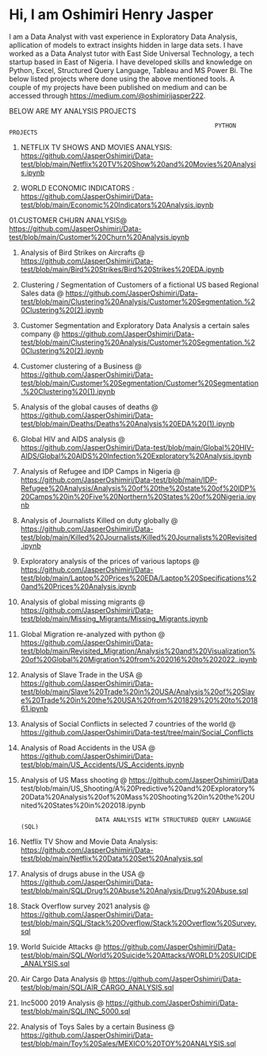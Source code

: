 # Hi, I am Oshimiri Henry Jasper

I am a Data Analyst with vast experience in Exploratory Data Analysis, apllication of models to extract insights hidden in large data sets. I have worked as a Data Analyst tutor with East Side Universal Technology, a tech startup based in East of Nigeria. I have developed skills and knowledge on Python, Excel, Structured Query Language, Tableau and MS Power Bi. The below listed projects where done using the above mentioned tools. A couple of my projects have been published on medium and can be accessed through https://medium.com/@oshimirijasper222.

  BELOW ARE MY ANALYSIS PROJECTS

  
                                                              
                                                              
                                                              PYTHON PROJECTS
                                                              
01. NETFLIX TV SHOWS AND MOVIES ANALYSIS: https://github.com/JasperOshimiri/Data-test/blob/main/Netflix%20TV%20Show%20and%20Movies%20Analysis.ipynb
                                                              

01. WORLD ECONOMIC INDICATORS : https://github.com/JasperOshimiri/Data-test/blob/main/Economic%20Indicators%20Analysis.ipynb

                                                              
01.CUSTOMER CHURN ANALYSIS@ https://github.com/JasperOshimiri/Data-test/blob/main/Customer%20Churn%20Analysis.ipynb
                                                              
1. Analysis of Bird Strikes on Aircrafts @ https://github.com/JasperOshimiri/Data-test/blob/main/Bird%20Strikes/Bird%20Strikes%20EDA.ipynb



3. Clustering / Segmentation of Customers of a fictional US based Regional Sales data @ https://github.com/JasperOshimiri/Data-test/blob/main/Clustering%20Analysis/Customer%20Segmentation.%20Clustering%20(2).ipynb



4. Customer Segmentation and Exploratory Data Analysis a certain sales company @ https://github.com/JasperOshimiri/Data-test/blob/main/Clustering%20Analysis/Customer%20Segmentation.%20Clustering%20(2).ipynb



5. Customer clustering of a Business @ https://github.com/JasperOshimiri/Data-test/blob/main/Customer%20Segmentation/Customer%20Segmentation.%20Clustering%20(1).ipynb



6. Analysis of the global causes of deaths @ https://github.com/JasperOshimiri/Data-test/blob/main/Deaths/Deaths%20Analysis%20EDA%20(1).ipynb



7. Global HIV and AIDS analysis @ https://github.com/JasperOshimiri/Data-test/blob/main/Global%20HIV-AIDS/Global%20AIDS%20Infection%20Exploratory%20Analysis.ipynb



8. Analysis of Refugee and IDP Camps in Nigeria @ https://github.com/JasperOshimiri/Data-test/blob/main/IDP-Refugee%20Analysis/Analysis%20of%20the%20state%20of%20IDP%20Camps%20in%20Five%20Northern%20States%20of%20Nigeria.ipynb



9. Analysis of Journalists Killed on duty globally @ https://github.com/JasperOshimiri/Data-test/blob/main/Killed%20Journalists/Killed%20Journalists%20Revisited.ipynb



10. Exploratory analysis of the prices of various laptops @ https://github.com/JasperOshimiri/Data-test/blob/main/Laptop%20Prices%20EDA/Laptop%20Specifications%20and%20Prices%20Analysis.ipynb



11. Analysis of global missing migrants @ https://github.com/JasperOshimiri/Data-test/blob/main/Missing_Migrants/Missing_Migrants.ipynb



12. Global Migration re-analyzed with python @ https://github.com/JasperOshimiri/Data-test/blob/main/Revisited_Migration/Analysis%20and%20Visualization%20of%20Global%20Migration%20from%202016%20to%202022..ipynb



13. Analysis of Slave Trade in the USA @ https://github.com/JasperOshimiri/Data-test/blob/main/Slave%20Trade%20in%20USA/Analysis%20of%20Slave%20Trade%20in%20the%20USA%20from%201829%20%20to%201861.ipynb



14. Analysis of Social Conflicts in selected 7 countries of the world @ https://github.com/JasperOshimiri/Data-test/tree/main/Social_Conflicts



15. Analysis of Road Accidents in the USA @ https://github.com/JasperOshimiri/Data-test/blob/main/US_Accidents/US_Accidents.ipynb



16. Analysis of US Mass shooting @ https://github.com/JasperOshimiri/Data test/blob/main/US_Shooting/A%20Predictive%20and%20Exploratory%20Data%20Analysis%20of%20Mass%20Shooting%20in%20the%20United%20States%20in%202018.ipynb
  

                             DATA ANALYSIS WITH STRUCTURED QUERY LANGUAGE (SQL)

  01. Netflix TV Show and Movie Data Analysis: https://github.com/JasperOshimiri/Data-test/blob/main/Netflix%20Data%20Set%20Analysis.sql
    
  1. Analysis of drugs abuse in the USA @ https://github.com/JasperOshimiri/Data-test/blob/main/SQL/Drug%20Abuse%20Analysis/Drug%20Abuse.sql


  
  2. Stack Overflow survey 2021 analysis @ https://github.com/JasperOshimiri/Data-test/blob/main/SQL/Stack%20Overflow/Stack%20Overflow%20Survey.sql


  
  3. World Suicide Attacks @ https://github.com/JasperOshimiri/Data-test/blob/main/SQL/World%20Suicide%20Attacks/WORLD%20SUICIDE_ANALYSIS.sql


  
  4. Air Cargo Data Analysis @ https://github.com/JasperOshimiri/Data-test/blob/main/SQL/AIR_CARGO_ANALYSIS.sql


  
  5. Inc5000 2019 Analysis @ https://github.com/JasperOshimiri/Data-test/blob/main/SQL/INC_5000.sql



  6. Analysis of Toys Sales by a certain Business @  https://github.com/JasperOshimiri/Data-test/blob/main/Toy%20Sales/MEXICO%20TOY%20ANALYSIS.sql
 
          

